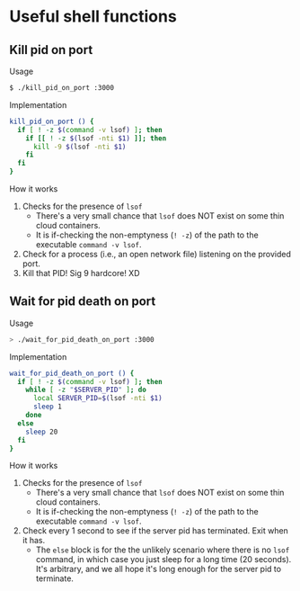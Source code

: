 # Useful shell functions

## Kill pid on port

Usage

```bash
$ ./kill_pid_on_port :3000
```

Implementation

```bash
kill_pid_on_port () {
  if [ ! -z $(command -v lsof) ]; then
    if [[ ! -z $(lsof -nti $1) ]]; then
      kill -9 $(lsof -nti $1)
    fi
  fi
}
```

How it works

1. Checks for the presence of `lsof`
   * There's a very small chance that `lsof` does NOT exist on some thin cloud containers.
   * It is if-checking the non-emptyness \(`! -z`\) of the path to the executable `command -v lsof`.
2. Check for a process \(i.e., an open network file\) listening on the provided port.
3. Kill that PID! Sig 9 hardcore! XD

## Wait for pid death on port

Usage

```bash
> ./wait_for_pid_death_on_port :3000
```

Implementation

```bash
wait_for_pid_death_on_port () {
  if [ ! -z $(command -v lsof) ]; then
    while [ -z "$SERVER_PID" ]; do
      local SERVER_PID=$(lsof -nti $1)
      sleep 1
    done
  else
    sleep 20
  fi
}
```

How it works

1. Checks for the presence of `lsof`
   * There's a very small chance that `lsof` does NOT exist on some thin cloud containers.
   * It is if-checking the non-emptyness \(`! -z`\) of the path to the executable `command -v lsof`.
2. Check every 1 second to see if the server pid has terminated. Exit when it has.
   * The `else` block is for the the unlikely scenario where there is no `lsof` command, in which case you just sleep for a long time \(20 seconds\). It's arbitrary, and we all hope it's long enough for the server pid to terminate.

